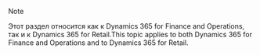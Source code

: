 > [!NOTE]
> <span data-ttu-id="39787-101">Этот раздел относится как к Dynamics 365 for Finance and Operations, так и к Dynamics 365 for Retail.</span><span class="sxs-lookup"><span data-stu-id="39787-101">This topic applies to both Dynamics 365 for Finance and Operations and to Dynamics 365 for Retail.</span></span> 